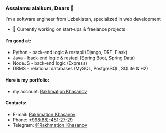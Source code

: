 ### Assalamu alaikum, Dears 👋

 I'm a software engineer from Uzbekistan, specialized in web development
 
- 🔭 Currently working on start-ups & freelance projects

#### I'm good at:

-   Python - back-end logic & restapi (Django, DRF, Flask)
-   Java - back-end logic & restapi (Spring Boot, Spring Data)
-   NodeJS - back-end logic (Express)
-   DBMS - relational databases (MySQL, PostgreSQL, SQLite & H2)

#### Here is my portfolio:

- my account: [Rakhmatjon Khasanov](https://www.linkedin.com/in/rakhmatjon-khasanov)

#### Contacts:

- E-mail: [Rakhmatjon Khasanov](mailto://r.khasanov97@gmail.com)
- Phone: [+998(88)-451-27-29](tel://+998884512729)
- Telegram: [@Rakhmatjon_Khasanov](https://t.me/Rakhmatjon_Khasanov)
